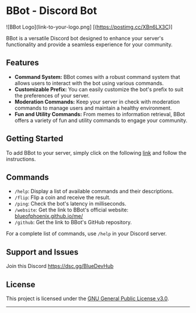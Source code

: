 # BBot - Discord Bot

![BBot Logo](link-to-your-logo.png] [(https://postimg.cc/XBn6LX3C)]

BBot is a versatile Discord bot designed to enhance your server's functionality and provide a seamless experience for your community.

## Features

- **Command System:** BBot comes with a robust command system that allows users to interact with the bot using various commands.
- **Customizable Prefix:** You can easily customize the bot's prefix to suit the preferences of your server.
- **Moderation Commands:** Keep your server in check with moderation commands to manage users and maintain a healthy environment.
- **Fun and Utility Commands:** From memes to information retrieval, BBot offers a variety of fun and utility commands to engage your community.

## Getting Started

To add BBot to your server, simply click on the following [link](https://dsc.gg/bluedevhub) and follow the instructions.

## Commands

- `/help`: Display a list of available commands and their descriptions.
- `/flip`: Flip a coin and receive the result.
- `/ping`: Check the bot's latency in milliseconds.
- `/website`: Get the link to BBot's official website: [blueofphoenix.github.io/me/](https://blueofphoenix.github.io/me/)
- `/github`: Get the link to BBot's GitHub repository.

For a complete list of commands, use `/help` in your Discord server.

## Support and Issues

Join this Discord https://dsc.gg/BlueDevHub

## License

This project is licensed under the [GNU General Public License v3.0](https://www.gnu.org/licenses/gpl-3.0.en.html).

---
